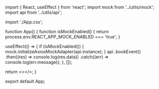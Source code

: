 import { React, useEffect } from 'react';
import mock from '../utils/mock';
import api from '../utils/api';

import './App.css';

function App() {
  function isMockEnabled() {
    return process.env.REACT_APP_MOCK_ENABLED === 'true';
  }

  useEffect(() => {
    if (isMockEnabled()) {
      mock.initializeAxiosMockAdapter(api.instance);
    }
    api
      .bookEvent()
      .then((res) => console.log(res.data))
      .catch((err) => console.log(err.message));
  }, []);

  return <></>;
}

export default App;
